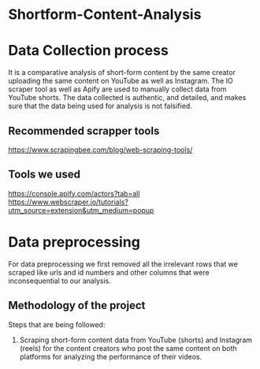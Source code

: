 # Shortform-Content-Analysis
# Data Collection process 
It is a comparative analysis of short-form content by the same creator uploading the same content on YouTube as well as Instagram. The IO scraper tool as well as Apify are used to manually collect data from YouTube shorts. The data collected is authentic, and detailed, and makes sure that the data being used for analysis is not falsified.
## Recommended scrapper tools 
https://www.scrapingbee.com/blog/web-scraping-tools/
## Tools we used
https://console.apify.com/actors?tab=all
https://www.webscraper.io/tutorials?utm_source=extension&utm_medium=popup
# Data preprocessing 
For data preprocessing we first removed all the irrelevant rows that we scraped like urls and id numbers and other columns that were inconsequential to our analysis. 
## Methodology of the project
Steps that are being followed:
1. Scraping short-form content data from YouTube (shorts) and Instagram (reels) for the content creators who post the same content on both platforms for analyzing the performance of their videos.
